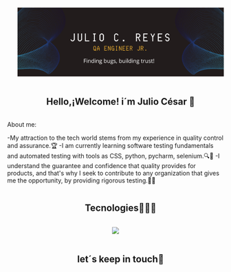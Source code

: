 <ul align="center">

![Julio C. Reyes Tr.](https://raw.githubusercontent.com/JulioneQA/JulioneQA/abfd1581475ecd2cbabd8a6b9be4eed3288c9d35/Banner%20QA%20ENGINNER%20JR.%202.png)

  </ul>

<!--h2 without bottom border-->
<div id="user-content-toc">
  <ul align="center">
    <summary><h2 style="display: inline-block">Hello,¡Welcome! i´m Julio César 👋</h2></summary>
  </ul>
</div>

About me:

-My attraction to the tech world stems from my experience in quality control and assurance.🏆
-I am currently learning software testing fundamentals and automated testing with tools as CSS, python, pycharm, selenium.🔍🐛
-I understand the guarantee and confidence that quality provides for products, and that's why I seek to contribute to any organization that gives me the opportunity, by providing rigorous testing.📝💯

<!--h1 without bottom border-->
<div id="user-content-toc">
  <ul align="center">
    <summary><h2 style="display: inline-block">Tecnologies👩🏻‍💻</h2></summary>
  </ul>
</div>
<!--tech stack icons-->
<p align="center">
  <a href="https://skillicons.dev">
    <img src="https://skillicons.dev/icons?i=gmail,discord,postgres,github,html,postman"/>
  </a>
</p>

<!-- Connect with me -->
<!--h2 without bottom border-->
<div id="user-content-toc">
  <ul align="center">
    <summary><h2 style="display: inline-block">let´s keep in touch🧩</h2></summary>
  </ul>
</div>

<!-- Connect with me -->
<!--h2 without bottom border-->
<div id="user-content-toc">
  <ul align="center">



<!--
**JulioneQA/JulioneQA** is a ✨ _special_ ✨ repository because its `README.md` (this file) appears on your GitHub profile.

